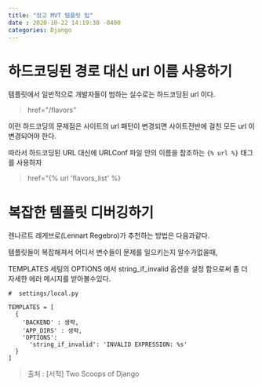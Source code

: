 ```yaml
---
title: "장고 MVT 템플릿 팁"
date : 2020-10-22 14:19:30 -0400
categories: Django
---
```


# 하드코딩된 경로 대신 url 이름 사용하기

템플릿에서 일반적으로 개발자들이 범하는 실수로는 하드코딩된 url 이다.
> href="/flavors"

이런 하드코딩의 문제점은 사이트의 url 패턴이 변경되면 사이트전반에 걸친 모든 url 이 변경되어야 한다.

따라서 하드코딩된 URL 대신에 URLConf 파일 안의 이름을 참조하는 ```{% url %}``` 태그를 사용하자

> href="{% url 'flavors_list' %}


# 복잡한 템플릿 디버깅하기

렌나르트 레게브로(Lennart Regebro)가 추천하는 방법은 다음과같다.

템플릿들이 복잡해져서 어디서 변수들이 문제를 일으키는지 알수가없을때,

TEMPLATES 세팅의 OPTIONS 에서 string_if_invalid 옵션을 설정 함으로써 좀 더 자세한 에러 메시지를 받아볼수있다.

```
#  settings/local.py

TEMPLATES = [
  {
    'BACKEND' : 생략,
    'APP_DIRS' : 생략,
    'OPTIONS':
      'string_if_invalid': 'INVALID EXPRESSION: %s'
  }
]
```

> 출처 : [서적] Two Scoops of Django
